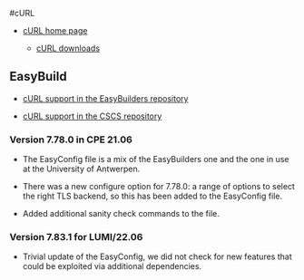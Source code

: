 #cURL

  * [cURL home page](https://curl.se/)

      * [cURL downloads](https://curl.se/download/)


## EasyBuild

  * [cURL support in the EasyBuilders repository](https://github.com/easybuilders/easybuild-easyconfigs/tree/develop/easybuild/easyconfigs/c/cURL)

  * [cURL support in the CSCS repository](https://github.com/eth-cscs/production/tree/master/easybuild/easyconfigs/c/cURL)


### Version 7.78.0 in CPE 21.06

  * The EasyConfig file is a mix of the EasyBuilders one and the one in use at the
    University of Antwerpen.

  * There was a new configure option for 7.78.0: a range of options to select the right
    TLS backend, so this has been added to the EasyConfig file.

  * Added additional sanity check commands to the file.

### Version 7.83.1 for LUMI/22.06

  * Trivial update of the EasyConfig, we did not check for new features that could be
    exploited via additional dependencies.

